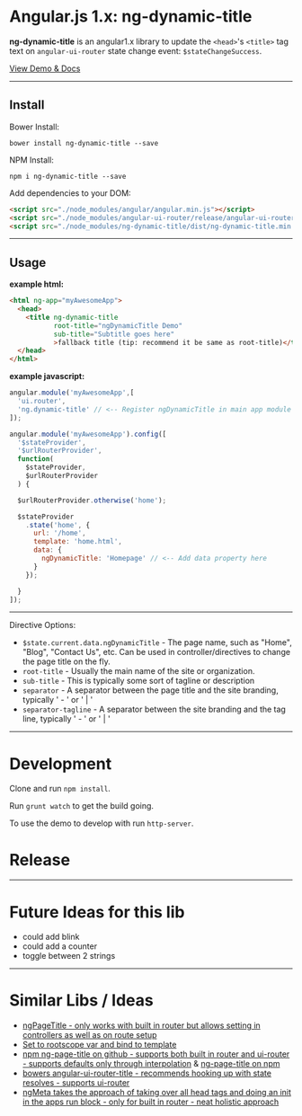 # Angular.js 1.x: ng-dynamic-title

**ng-dynamic-title** is an angular1.x library to update the `<head>`'s `<title>` tag text on `angular-ui-router` state change event: `$stateChangeSuccess`.

[View Demo & Docs](http://clamstew.github.io/ng-dynamic-title)

---

## Install

Bower Install:

`bower install ng-dynamic-title --save`

NPM Install:

`npm i ng-dynamic-title --save`

Add dependencies to your DOM:

```html
<script src="./node_modules/angular/angular.min.js"></script>
<script src="./node_modules/angular-ui-router/release/angular-ui-router.min.js"></script>
<script src="./node_modules/ng-dynamic-title/dist/ng-dynamic-title.min.js"></script>
```

---

## Usage

**example html:**

```html
<html ng-app="myAwesomeApp">
  <head>
    <title ng-dynamic-title
           root-title="ngDynamicTitle Demo"
           sub-title="Subtitle goes here"
           >fallback title (tip: recommend it be same as root-title)</title>
  </head>
</html>
```

**example javascript:**

```javascript
angular.module('myAwesomeApp',[
  'ui.router',
  'ng.dynamic-title' // <-- Register ngDynamicTitle in main app module
]);

angular.module('myAwesomeApp').config([
  '$stateProvider',
  '$urlRouterProvider',
  function(
    $stateProvider,
    $urlRouterProvider
  ) {

  $urlRouterProvider.otherwise('home');

  $stateProvider
    .state('home', {
      url: '/home',
      template: 'home.html',
      data: {
        ngDynamicTitle: 'Homepage' // <-- Add data property here
      }
    });

  }
]);
```

---

Directive Options:

* `$state.current.data.ngDynamicTitle` - The page name, such as "Home", "Blog", "Contact Us", etc.  Can be used in controller/directives to change the page title on the fly.
* `root-title` - Usually the main name of the site or organization.
* `sub-title` - This is typically some sort of tagline or description
* `separator` - A separator between the page title and the site branding, typically ' - ' or ' | '
* `separator-tagline` - A separator between the site branding and the tag line, typically ' - ' or ' | '

---

# Development

Clone and run `npm install`.

Run `grunt watch` to get the build going.

To use the demo to develop with run `http-server`.

# Release

---

# Future Ideas for this lib

* could add blink
* could add a counter
* toggle between 2 strings

---

# Similar Libs / Ideas

* [ngPageTitle - only works with built in router but allows setting in controllers as well as on route setup](https://gist.github.com/hilios/34e0b9f968a4c688fc3d)
* [Set to rootscope var and bind to template](http://conceptf1.blogspot.com/2014/11/angularjs-dynamic-page-title.html)
* [npm ng-page-title on github - supports both built in router and ui-router - supports defaults only through interpolation](https://github.com/riggerthegeek/ng-page-title) & [ng-page-title on npm](https://www.npmjs.com/package/ng-page-title)
* [bowers angular-ui-router-title - recommends hooking up with state resolves - supports ui-router](https://github.com/nonplus/angular-ui-router-title)
* [ngMeta takes the approach of taking over all head tags and doing an init in the apps run block - only for built in router - neat holistic approach](http://vinaygopinath.github.io/ngMeta/#/)